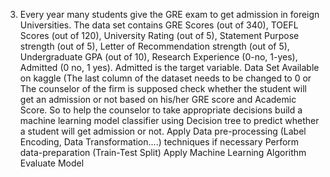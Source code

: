 3. Every year many students give the GRE exam to get admission in foreign Universities. The data set contains GRE Scores (out of 340), TOEFL Scores (out of 120), University Rating (out of 5), Statement Purpose strength (out of 5), Letter of Recommendation strength (out of 5), Undergraduate GPA (out of 10), Research Experience (0-no, 1-yes), Admitted (0 no, 1 yes). Admitted is the target variable. Data Set Available on kaggle (The last column of the dataset needs to be changed to 0 or The counselor of the firm is supposed check whether the student will get an admission or not based on his/her GRE score and Academic Score. So to help the counselor to take appropriate decisions build a machine learning model classifier using Decision tree to predict whether a student will get admission or not.
Apply Data pre-processing (Label Encoding, Data Transformation....) techniques if necessary
Perform data-preparation (Train-Test Split)
Apply Machine Learning Algorithm
Evaluate Model
